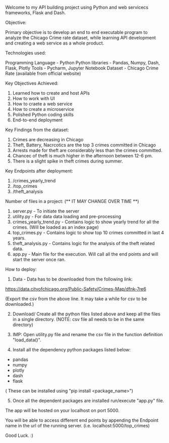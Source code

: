 Welcome to my API building project using Python and web servicecs frameworks, Flask and Dash.

Objective:

Primary objective is to develop an end to end executable program to analyze the Chicago Crime rate dataset, while learning API development and creating a web service as a whole product.

Technologies used:

Programming Language - Python
Python libraries - Pandas, Numpy, Dash, Flask, Plotly
Tools - Pycharm, Jupyter Notebook
Dataset - Chicago Crime Rate (available from official website)

Key Objectives Achieved: 
1) Learned how to create and host APIs
2) How to work with UI
3) How to craete a web service
4) How to create a microservice
5) Polished Python coding skills
6) End-to-end deployment

Key Findings from the dataset:
1) Crimes are decreasing in Chicago
2) Theft, Battery, Nacrcotics are the top 3 crimes committed in Chicago
3) Arrests made for theft are considerably less than the crimes committed.
4) Chancec of theft is much higher in the afternoon between 12-6 pm.
5) There is a slight spike in theft crimes during summer.

Key Endpoints after deployment:
1) /crimes_yearly_trend
2) /top_crimes
3) /theft_analysis

Number of files in a project: (** IT MAY CHANGE OVER TIME **)
1) server.py - To initiate the server
2) utility.py - For data data loading and pre-processing
3) crimes_yearly_trend.py - Contains logic to show yearly trend for all the crimes. (Will be loaded as an index page)
4) top_crimes.py - Contains logic to show top 10 crimes committed in last 4 years.
5) theft_analysis.py - Contains logic for the analysis of the theft related data.
6) app.py - Main file for the execution. Will call all the end points and will start the server once ran.

How to deploy:

1) Data - Data has to be downloaded from the following link:

https://data.cityofchicago.org/Public-Safety/Crimes-Map/dfnk-7re6

(Export the csv from the above line. It may take a while for csv to be downloaded.)

2) Download/ Create all the python files listed above and keep all the files in a single directory. (NOTE: csv file all needs to be in the same directory)

3) IMP: Open utility.py file and rename the csv file in the function definition "load_data()".

4) Install all the dependency python packages listed below:
- pandas
- numpy
- plotly
- dash
- flask

( These can be installed using "pip install <package_name>")

5) Once all the dependent packages are installed run/execute "app.py" file. 

The app will be hosted on your localhost on port 5000. 

You will be able to access different end points by appending the Endpoint name in the url of the running server. (i.e. localhost:5000/top_crimes)


Good Luck. :)
